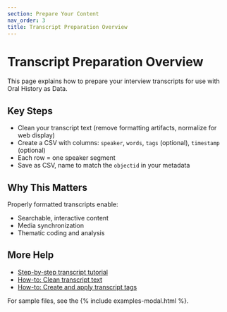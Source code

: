 ```yaml
---
section: Prepare Your Content
nav_order: 3
title: Transcript Preparation Overview
---
```


# Transcript Preparation Overview

This page explains how to prepare your interview transcripts for use with Oral History as Data.

## Key Steps
- Clean your transcript text (remove formatting artifacts, normalize for web display)
- Create a CSV with columns: `speaker`, `words`, `tags` (optional), `timestamp` (optional)
- Each row = one speaker segment
- Save as CSV, name to match the `objectid` in your metadata

## Why This Matters
Properly formatted transcripts enable:
- Searchable, interactive content
- Media synchronization
- Thematic coding and analysis

## More Help
- [Step-by-step transcript tutorial](../tutorials/tutorial-transcript)
- [How-to: Clean transcript text](../how-to/clean-transcript-text)
- [How-to: Create and apply transcript tags](../how-to/create-transcript-tags)

For sample files, see the {% include examples-modal.html %}.
